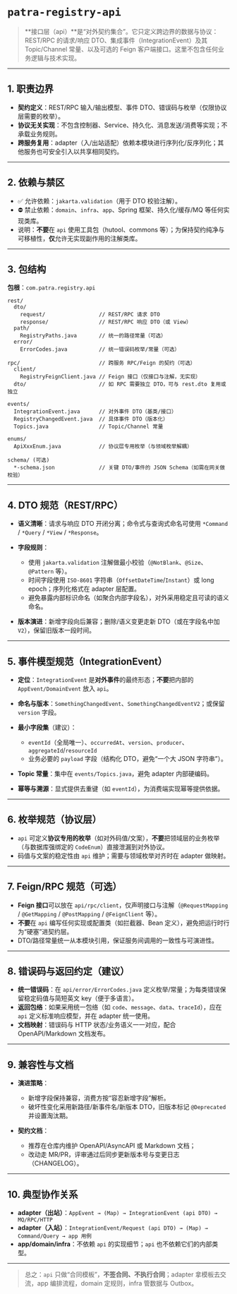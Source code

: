 # `patra-registry-api`

> **接口层（api）**是“对外契约集合”。它只定义跨边界的数据与协议：REST/RPC 的请求/响应 DTO、集成事件（IntegrationEvent）及其 Topic/Channel 常量、以及可选的 Feign 客户端接口。这里不包含任何业务逻辑与技术实现。

---

## 1. 职责边界

* **契约定义**：REST/RPC 输入/输出模型、事件 DTO、错误码与枚举（仅限协议层需要的枚举）。
* **协议无关实现**：不包含控制器、Service、持久化、消息发送/消费等实现；不承载业务规则。
* **跨服务复用**：adapter（入/出站适配）依赖本模块进行序列化/反序列化；其他服务也可安全引入以共享相同契约。

---

## 2. 依赖与禁区

* ✅ 允许依赖：`jakarta.validation`（用于 DTO 校验注解）。
* ⛔ 禁止依赖：`domain`、`infra`、`app`、Spring 框架、持久化/缓存/MQ 等任何实现类库。
* 说明：**不要**在 `api` 使用工具包（hutool、commons 等）；为保持契约纯净与可移植性，**仅**允许无实现副作用的注解类库。

---

## 3. 包结构

**包根**：`com.patra.registry.api`

```
rest/
  dto/
    request/                 // REST/RPC 请求 DTO
    response/                // REST/RPC 响应 DTO（或 View）
  path/
    RegistryPaths.java       // 统一的路径常量（可选）
  error/
    ErrorCodes.java          // 统一错误码枚举/常量（可选）

rpc/                         // 跨服务 RPC/Feign 的契约（可选）
  client/
    RegistryFeignClient.java // Feign 接口（仅接口与注解，无实现）
  dto/                       // 如 RPC 需要独立 DTO，可与 rest.dto 复用或独立

events/
  IntegrationEvent.java      // 对外事件 DTO（基类/接口）
  RegistryChangedEvent.java  // 具体事件 DTO（版本化）
  Topics.java                // Topic/Channel 常量

enums/
  ApiXxxEnum.java            // 协议层专用枚举（与领域枚举解耦）

schema/ (可选)
  *-schema.json              // 关键 DTO/事件的 JSON Schema（如需在网关做校验）
```

---

## 4. DTO 规范（REST/RPC）

* **语义清晰**：请求与响应 DTO 开闭分离；命令式与查询式命名可使用 `*Command` / `*Query` / `*View` / `*Response`。
* **字段规则**：

    * 使用 `jakarta.validation` 注解做最小校验（`@NotBlank`、`@Size`、`@Pattern` 等）。
    * 时间字段使用 `ISO-8601` 字符串（`OffsetDateTime`/`Instant`）或 long epoch；序列化格式在 adapter 层配置。
    * 避免暴露内部标识命名（如聚合内部字段名），对外采用稳定且可读的语义命名。
* **版本演进**：新增字段向后兼容；删除/语义变更走新 DTO（或在字段名中加 `V2`），保留旧版本一段时间。

---

## 5. 事件模型规范（IntegrationEvent）

* **定位**：`IntegrationEvent` 是**对外事件**的最终形态；**不要**把内部的 `AppEvent/DomainEvent` 放入 `api`。
* **命名与版本**：`SomethingChangedEvent`、`SomethingChangedEventV2`；或保留 `version` 字段。
* **最小字段集**（建议）：

    * `eventId`（全局唯一）、`occurredAt`、`version`、`producer`、`aggregateId`/`resourceId`
    * 业务必要的 `payload` 字段（结构化 DTO，避免“一个大 JSON 字符串”）。
* **Topic 常量**：集中在 `events/Topics.java`，避免 adapter 内部硬编码。
* **幂等与溯源**：显式提供去重键（如 `eventId`），为消费端实现幂等提供依据。

---

## 6. 枚举规范（协议层）

* `api` 可定义**协议专用的枚举**（如对外码值/文案），**不要**把领域层的业务枚举（与数据库强绑定的 `CodeEnum`）直接泄漏到对外协议。
* 码值与文案的稳定性由 `api` 维护；需要与领域枚举对齐时在 adapter 做映射。

---

## 7. Feign/RPC 规范（可选）

* **Feign 接口**可以放在 `api/rpc/client`，仅声明接口与注解（`@RequestMapping` / `@GetMapping` / `@PostMapping` / `@FeignClient` 等）。
* **不要**在 `api` 编写任何实现或配置类（如拦截器、Bean 定义），避免把运行时行为“硬塞”进契约层。
* DTO/路径常量统一从本模块引用，保证服务间调用的一致性与可演进性。

---

## 8. 错误码与返回约定（建议）

* **统一错误码**：在 `api/error/ErrorCodes.java` 定义枚举/常量；为每类错误保留稳定码值与简短英文 key（便于多语言）。
* **返回包络**：如果采用统一包络（如 `code`、`message`、`data`、`traceId`），应在 `api` 定义标准响应模型，并在 adapter 统一使用。
* **文档映射**：错误码与 HTTP 状态/业务语义一一对应，配合 OpenAPI/Markdown 文档发布。

---

## 9. 兼容性与文档

* **演进策略**：

    * 新增字段保持兼容，消费方按“容忍新增字段”解析。
    * 破坏性变化采用新路径/新事件名/新版本 DTO，旧版本标记 `@Deprecated` 并设置淘汰期。
* **契约文档**：

    * 推荐在仓库内维护 OpenAPI/AsyncAPI 或 Markdown 文档；
    * 改动走 MR/PR，评审通过后同步更新版本号与变更日志（CHANGELOG）。

---

## 10. 典型协作关系

* **adapter（出站）**：`AppEvent → (Map) → IntegrationEvent (api DTO) → MQ/RPC/HTTP`
* **adapter（入站）**：`IntegrationEvent/Request (api DTO) → (Map) → Command/Query → app 用例`
* **app/domain/infra**：不依赖 `api` 的实现细节；`api` 也不依赖它们的内部类型。

---

> 总之：`api` 只做“合同模板”，**不签合同、不执行合同**；adapter 拿模板去交流，app 编排流程，domain 定规则，infra 管数据与 Outbox。
